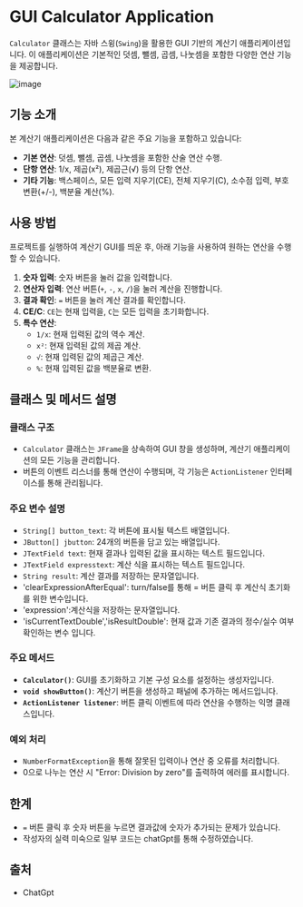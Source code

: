 # GUI Calculator Application

`Calculator` 클래스는 자바 스윙(`Swing`)을 활용한 GUI 기반의 계산기 애플리케이션입니다. 이 애플리케이션은 기본적인 덧셈, 뺄셈, 곱셈, 나눗셈을 포함한 다양한 연산 기능을 제공합니다.

![image](https://github.com/user-attachments/assets/3109e5ac-c994-447b-88d0-a339dc670ab6)



## 기능 소개

본 계산기 애플리케이션은 다음과 같은 주요 기능을 포함하고 있습니다:

- **기본 연산**: 덧셈, 뺄셈, 곱셈, 나눗셈을 포함한 산술 연산 수행.
- **단항 연산**: 1/x, 제곱(x²), 제곱근(√) 등의 단항 연산.
- **기타 기능**: 백스페이스, 모든 입력 지우기(CE), 전체 지우기(C), 소수점 입력, 부호 변환(+/-), 백분율 계산(%).

## 사용 방법

프로젝트를 실행하여 계산기 GUI를 띄운 후, 아래 기능을 사용하여 원하는 연산을 수행할 수 있습니다.

1. **숫자 입력**: 숫자 버튼을 눌러 값을 입력합니다.
2. **연산자 입력**: 연산 버튼(`+`, `-`, `x`, `/`)을 눌러 계산을 진행합니다.
3. **결과 확인**: `=` 버튼을 눌러 계산 결과를 확인합니다.
4. **CE/C**: `CE`는 현재 입력을, `C`는 모든 입력을 초기화합니다.
5. **특수 연산**:
   - `1/x`: 현재 입력된 값의 역수 계산.
   - `x²`: 현재 입력된 값의 제곱 계산.
   - `√`: 현재 입력된 값의 제곱근 계산.
   - `%`: 현재 입력된 값을 백분율로 변환.

## 클래스 및 메서드 설명

### 클래스 구조
- `Calculator` 클래스는 `JFrame`을 상속하여 GUI 창을 생성하며, 계산기 애플리케이션의 모든 기능을 관리합니다.
- 버튼의 이벤트 리스너를 통해 연산이 수행되며, 각 기능은 `ActionListener` 인터페이스를 통해 관리됩니다.

### 주요 변수 설명
- `String[] button_text`: 각 버튼에 표시될 텍스트 배열입니다.
- `JButton[] jbutton`: 24개의 버튼을 담고 있는 배열입니다.
- `JTextField text`: 현재 결과나 입력된 값을 표시하는 텍스트 필드입니다.
- `JTextField expresstext`: 계산 식을 표시하는 텍스트 필드입니다.
- `String result`: 계산 결과를 저장하는 문자열입니다.
- 'clearExpressionAfterEqual': turn/false를 통해  = 버튼 클릭 후 계산식 초기화를 위한 변수입니다.
- 'expression':계산식을 저장하는 문자열입니다.
- 'isCurrentTextDouble','isResultDouble': 현재 값과 기존 결과의 정수/실수 여부 확인하는 변수 입니다. 

### 주요 메서드
- **`Calculator()`**: GUI를 초기화하고 기본 구성 요소를 설정하는 생성자입니다.
- **`void showButton()`**: 계산기 버튼을 생성하고 패널에 추가하는 메서드입니다.
- **`ActionListener listener`**: 버튼 클릭 이벤트에 따라 연산을 수행하는 익명 클래스입니다.

### 예외 처리
- `NumberFormatException`을 통해 잘못된 입력이나 연산 중 오류를 처리합니다.
- 0으로 나누는 연산 시 "Error: Division by zero"를 출력하여 에러를 표시합니다.

## 한계 
 - `=` 버튼 클릭 후 숫자 버튼을 누르면 결과값에 숫자가 추가되는 문제가 있습니다.
 - 작성자의 실력 미숙으로 일부 코드는 chatGpt를 통해 수정하였습니다.
## 출처
 - ChatGpt
